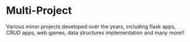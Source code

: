 # Multi-Project
Various minor projects developed over the years, including flask apps, CRUD apps, web games, data structures implementation and many more!!
